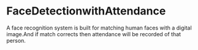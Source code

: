 # FaceDetectionwithAttendance
A face recognition system is built for matching human faces with a digital image.And if match corrects then attendance will be recorded of that person.
